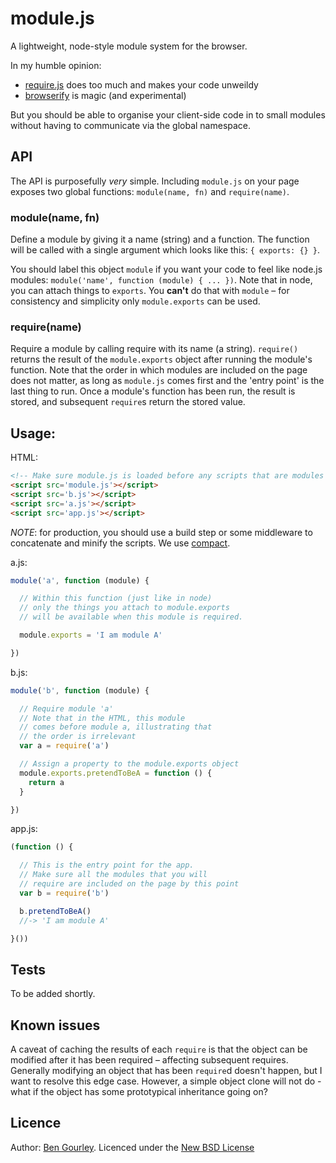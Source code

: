 # module.js
A lightweight, node-style module system for the browser.

In my humble opinion:
- [require.js](https://github.com/jrburke/requirejs) does too much and makes your code unweildy
- [browserify](https://github.com/substack/node-browserify) is magic (and experimental)

But you should be able to organise your client-side code in to small modules without having to communicate via the global namespace.

## API

The API is purposefully *very* simple. Including `module.js` on your page exposes two global functions: `module(name, fn)` and `require(name)`.

### module(name, fn)

Define a module by giving it a name (string) and a function. The function will be called with a single argument which looks like this: `{ exports: {} }`.

You should label this object `module` if you want your code to feel like node.js modules: `module('name', function (module) { ... })`. Note that in node, you can attach things to `exports`. You **can't** do that with `module` – for consistency and simplicity only `module.exports` can be used.

### require(name)

Require a module by calling require with its name (a string). `require()` returns the result of the `module.exports` object after running the module's function. Note that the order in which modules are included on the page does not matter, as long as `module.js` comes first and the 'entry point' is the last thing to run. Once a module's function has been run, the result is stored, and subsequent `require`s return the stored value.

## Usage:

HTML:

```html
<!-- Make sure module.js is loaded before any scripts that are modules -->
<script src='module.js'></script>
<script src='b.js'></script>
<script src='a.js'></script>
<script src='app.js'></script>
```

*NOTE*: for production, you should use a build step or some middleware to concatenate and minify the scripts. We use [compact](http://github.com/serby/compact).

a.js:

```js
module('a', function (module) {

  // Within this function (just like in node)
  // only the things you attach to module.exports
  // will be available when this module is required.

  module.exports = 'I am module A'

})
```

b.js:

```js
module('b', function (module) {

  // Require module 'a'
  // Note that in the HTML, this module
  // comes before module a, illustrating that
  // the order is irrelevant
  var a = require('a')

  // Assign a property to the module.exports object
  module.exports.pretendToBeA = function () {
    return a
  }

})
```

app.js:

```js
(function () {

  // This is the entry point for the app.
  // Make sure all the modules that you will
  // require are included on the page by this point
  var b = require('b')

  b.pretendToBeA()
  //-> 'I am module A'

}())
```

## Tests
To be added shortly.

## Known issues
A caveat of caching the results of each `require` is that the object can be modified after it has been required – affecting subsequent requires. Generally modifying an object that has been `require`d doesn't happen, but I want to resolve this edge case. However, a simple object clone will not do - what if the object has some prototypical inheritance going on?

## Licence
Author: [Ben Gourley](mailto:bn@grly.me). Licenced under the [New BSD License](http://opensource.org/licenses/bsd-license.php)